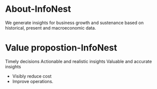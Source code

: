 # About-InfoNest
We generate insights for business growth and sustenance based on historical, present and macroeconomic data.

# Value propostion-InfoNest
Timely decisions
Actionable and realistic insights
Valuable and accurate insights 
  - Visibly reduce cost
  - Improve operations.
